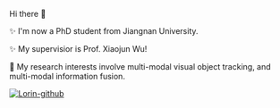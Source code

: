 Hi there 👋

✨ I'm now a PhD student from Jiangnan University.

✨ My supervisior is Prof. Xiaojun Wu!

🔭 My research interests involve multi-modal visual object tracking, and multi-modal information fusion.


[![Lorin-github](https://github-readme-stats.vercel.app/api?username=Zhangyong-Tang)](https://github.com/anuraghazra/github-readme-stats)

